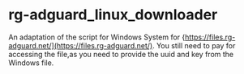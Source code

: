 # rg-adguard_linux_downloader
An adaptation of the script for Windows System for {https://files.rg-adguard.net/](https://files.rg-adguard.net/). 
You still need to pay for accessing the file,as you need to provide the uuid and key from the Windows file.

